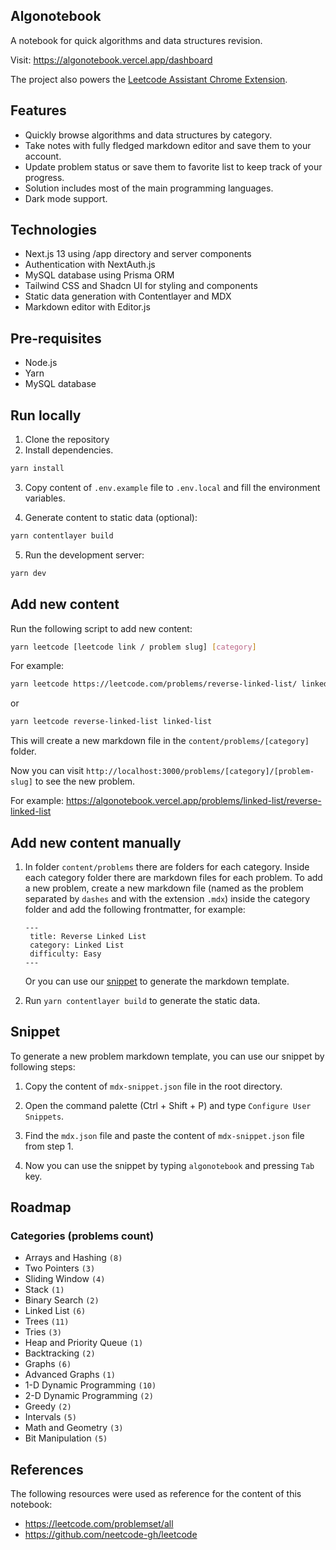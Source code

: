 ## Algonotebook

A notebook for quick algorithms and data structures revision.

Visit: https://algonotebook.vercel.app/dashboard

The project also powers the [Leetcode Assistant Chrome Extension](https://chrome.google.com/webstore/detail/leetcode-assistant/nbeehcepchjjlajedbfbjcfdmgcoioja).

## Features

- Quickly browse algorithms and data structures by category.
- Take notes with fully fledged markdown editor and save them to your account.
- Update problem status or save them to favorite list to keep track of your progress.
- Solution includes most of the main programming languages.
- Dark mode support.

## Technologies

- Next.js 13 using /app directory and server components
- Authentication with NextAuth.js
- MySQL database using Prisma ORM
- Tailwind CSS and Shadcn UI for styling and components
- Static data generation with Contentlayer and MDX
- Markdown editor with Editor.js

## Pre-requisites

- Node.js
- Yarn
- MySQL database

## Run locally

1. Clone the repository
2. Install dependencies.

```sh
yarn install
```

3. Copy content of `.env.example` file to `.env.local` and fill the environment variables.

4. Generate content to static data (optional):

```sh
yarn contentlayer build
```

5. Run the development server:

```sh
yarn dev
```

## Add new content

Run the following script to add new content:

```sh
yarn leetcode [leetcode link / problem slug] [category]
```

For example:

```sh
yarn leetcode https://leetcode.com/problems/reverse-linked-list/ linked-list
```

or

```sh
yarn leetcode reverse-linked-list linked-list
```

This will create a new markdown file in the `content/problems/[category]` folder.

Now you can visit `http://localhost:3000/problems/[category]/[problem-slug]` to see the new problem.

For example: https://algonotebook.vercel.app/problems/linked-list/reverse-linked-list

## Add new content manually

1. In folder `content/problems` there are folders for each category. Inside each category folder there are markdown files for each problem. To add a new problem, create a new markdown file (named as the problem separated by `dashes` and with the extension `.mdx`)
   inside the category folder and add the following frontmatter, for example:

   ```mdx
   ---
    title: Reverse Linked List
    category: Linked List
    difficulty: Easy
   ---
   ```

   Or you can use our [snippet](#snippet) to generate the markdown template.

2. Run `yarn contentlayer build` to generate the static data.

## Snippet

To generate a new problem markdown template, you can use our snippet by following steps:

1. Copy the content of `mdx-snippet.json` file in the root directory.

2. Open the command palette (Ctrl + Shift + P) and type `Configure User Snippets`.

3. Find the `mdx.json` file and paste the content of `mdx-snippet.json` file from step 1.

4. Now you can use the snippet by typing `algonotebook` and pressing `Tab` key.

## Roadmap

### Categories (problems count)

- Arrays and Hashing `(8)`
- Two Pointers `(3)`
- Sliding Window `(4)`
- Stack `(1)`
- Binary Search `(2)`
- Linked List `(6)`
- Trees `(11)`
- Tries `(3)`
- Heap and Priority Queue `(1)`
- Backtracking `(2)`
- Graphs `(6)`
- Advanced Graphs `(1)`
- 1-D Dynamic Programming `(10)`
- 2-D Dynamic Programming `(2)`
- Greedy `(2)`
- Intervals `(5)`
- Math and Geometry `(3)`
- Bit Manipulation `(5)`

## References

The following resources were used as reference for the content of this notebook:

- https://leetcode.com/problemset/all
- https://github.com/neetcode-gh/leetcode


